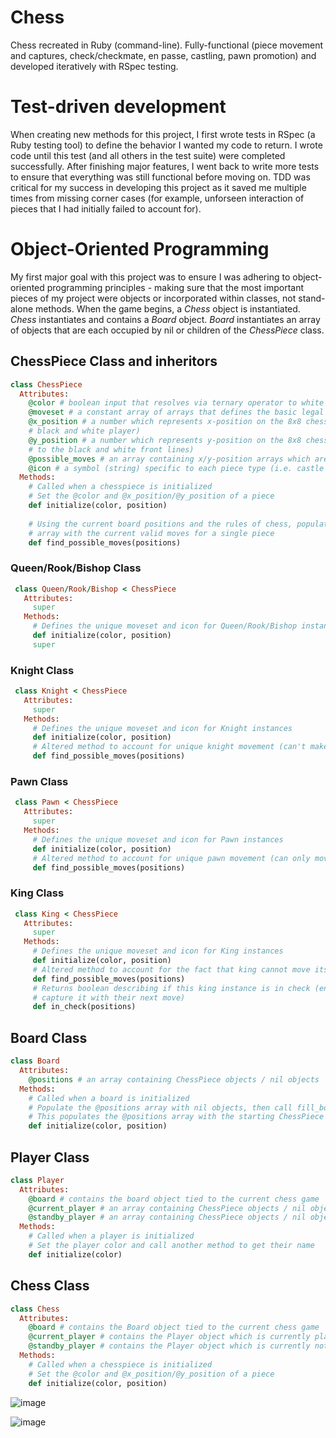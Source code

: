 # Chess
Chess recreated in Ruby (command-line). Fully-functional (piece movement and captures, check/checkmate, en passe, castling, pawn promotion) and developed iteratively with RSpec testing.

# Test-driven development
When creating new methods for this project, I first wrote tests in RSpec (a Ruby testing tool) to define the behavior I wanted my code to return. I wrote code until this test (and all others in the test suite) were completed successfully. After finishing major features, I went back to write more tests to ensure that everything was still functional before moving on. TDD was critical for my success in developing this project as it saved me multiple times from missing corner cases (for example, unforseen interaction of pieces that I had initially failed to account for).

# Object-Oriented Programming
My first major goal with this project was to ensure I was adhering to object-oriented programming principles - making sure that the most important pieces of my project were objects or incorporated within classes, not stand-alone methods. When the game begins, a _Chess_ object is instantiated. _Chess_ instantiates and contains a _Board_ object. _Board_ instantiates an array of objects that are each occupied by nil or children of the _ChessPiece_ class.

## ChessPiece Class and inheritors

```ruby
class ChessPiece
  Attributes:  
    @color # boolean input that resolves via ternary operator to white or black
    @moveset # a constant array of arrays that defines the basic legal moves for ChessPieces
    @x_position # a number which represents x-position on the 8x8 chess board (in the chess board, the x-axis runs between the 
    # black and white player)
    @y_position # a number which represents y-position on the 8x8 chess board (in the chess board, the y-axis runs perpendicular 
    # to the black and white front lines)
    @possible_moves # an array containing x/y-position arrays which are valid moves for a piece
    @icon # a symbol (string) specific to each piece type (i.e. castle for Rook, horse for Knight)
  Methods:
    # Called when a chesspiece is initialized
    # Set the @color and @x_position/@y_position of a piece
    def initialize(color, position) 
    
    # Using the current board positions and the rules of chess, populate the @possible_moves 
    # array with the current valid moves for a single piece
    def find_possible_moves(positions) 
 ```
 
### Queen/Rook/Bishop Class  
```ruby
 class Queen/Rook/Bishop < ChessPiece
   Attributes: 
     super
   Methods: 
     # Defines the unique moveset and icon for Queen/Rook/Bishop instances
     def initialize(color, position) 
     super
```

### Knight Class 
```ruby 
 class Knight < ChessPiece
   Attributes: 
     super
   Methods: 
     # Defines the unique moveset and icon for Knight instances
     def initialize(color, position) 
     # Altered method to account for unique knight movement (can't make multiple moves in a line)
     def find_possible_moves(positions)
```
       
 ### Pawn Class
```ruby 
 class Pawn < ChessPiece
   Attributes: 
     super
   Methods: 
     # Defines the unique moveset and icon for Pawn instances
     def initialize(color, position) 
     # Altered method to account for unique pawn movement (can only move forward, capture diagonally)
     def find_possible_moves(positions)
 ```    
     
 ### King Class
```ruby
 class King < ChessPiece
   Attributes: 
     super
   Methods: 
     # Defines the unique moveset and icon for King instances
     def initialize(color, position) 
     # Altered method to account for the fact that king cannot move itself into check
     def find_possible_moves(positions)
     # Returns boolean describing if this king instance is in check (enemy color can 
     # capture it with their next move)
     def in_check(positions) 
```

## Board Class
```ruby
class Board
  Attributes:  
    @positions # an array containing ChessPiece objects / nil objects
  Methods:
    # Called when a board is initialized
    # Populate the @positions array with nil objects, then call fill_board
    # This populates the @positions array with the starting ChessPiece objects
    def initialize(color, position) 
 ```
 
 ## Player Class
```ruby
class Player
  Attributes:  
    @board # contains the board object tied to the current chess game
    @current_player # an array containing ChessPiece objects / nil objects
    @standby_player # an array containing ChessPiece objects / nil objects
  Methods:
    # Called when a player is initialized
    # Set the player color and call another method to get their name
    def initialize(color) 
 ```
 
## Chess Class
```ruby
class Chess
  Attributes:  
    @board # contains the Board object tied to the current chess game
    @current_player # contains the Player object which is currently playing
    @standby_player # contains the Player object which is currently not playing
  Methods:
    # Called when a chesspiece is initialized
    # Set the @color and @x_position/@y_position of a piece
    def initialize(color, position) 
 ```

![image](https://user-images.githubusercontent.com/88121502/165210322-e5e381eb-a31c-4758-8780-04feba80c492.png)


![image](https://user-images.githubusercontent.com/88121502/165210857-d565c7e4-26e6-4ab4-944e-4ecf233dc8d0.png)
